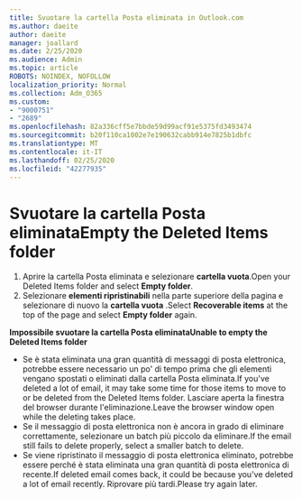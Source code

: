 ```yaml
---
title: Svuotare la cartella Posta eliminata in Outlook.com
ms.author: daeite
author: daeite
manager: joallard
ms.date: 2/25/2020
ms.audience: Admin
ms.topic: article
ROBOTS: NOINDEX, NOFOLLOW
localization_priority: Normal
ms.collection: Adm_O365
ms.custom:
- "9000751"
- "2689"
ms.openlocfilehash: 82a336cff5e7bbde59d99acf91e5375fd3493474
ms.sourcegitcommit: b20f110ca1002e7e190632cabb914e7825b1dbfc
ms.translationtype: MT
ms.contentlocale: it-IT
ms.lasthandoff: 02/25/2020
ms.locfileid: "42277935"
---
```

# <a name="empty-the-deleted-items-folder"></a><span data-ttu-id="e1f2c-102">Svuotare la cartella Posta eliminata</span><span class="sxs-lookup"><span data-stu-id="e1f2c-102">Empty the Deleted Items folder</span></span>

1. <span data-ttu-id="e1f2c-103">Aprire la cartella Posta eliminata e selezionare **cartella vuota**.</span><span class="sxs-lookup"><span data-stu-id="e1f2c-103">Open your Deleted Items folder and select **Empty folder**.</span></span>
2. <span data-ttu-id="e1f2c-104">Selezionare **elementi ripristinabili** nella parte superiore della pagina e selezionare di nuovo la **cartella vuota** .</span><span class="sxs-lookup"><span data-stu-id="e1f2c-104">Select **Recoverable items** at the top of the page and select **Empty folder** again.</span></span>

<span data-ttu-id="e1f2c-105">**Impossibile svuotare la cartella Posta eliminata**</span><span class="sxs-lookup"><span data-stu-id="e1f2c-105">**Unable to empty the Deleted Items folder**</span></span>

- <span data-ttu-id="e1f2c-106">Se è stata eliminata una gran quantità di messaggi di posta elettronica, potrebbe essere necessario un po' di tempo prima che gli elementi vengano spostati o eliminati dalla cartella Posta eliminata.</span><span class="sxs-lookup"><span data-stu-id="e1f2c-106">If you've deleted a lot of email, it may take some time for those items to move to or be deleted from the Deleted Items folder.</span></span> <span data-ttu-id="e1f2c-107">Lasciare aperta la finestra del browser durante l'eliminazione.</span><span class="sxs-lookup"><span data-stu-id="e1f2c-107">Leave the browser window open while the deleting takes place.</span></span>
- <span data-ttu-id="e1f2c-108">Se il messaggio di posta elettronica non è ancora in grado di eliminare correttamente, selezionare un batch più piccolo da eliminare.</span><span class="sxs-lookup"><span data-stu-id="e1f2c-108">If the email still fails to delete properly, select a smaller batch to delete.</span></span>
- <span data-ttu-id="e1f2c-109">Se viene ripristinato il messaggio di posta elettronica eliminato, potrebbe essere perché è stata eliminata una gran quantità di posta elettronica di recente.</span><span class="sxs-lookup"><span data-stu-id="e1f2c-109">If deleted email comes back, it could be because you've deleted a lot of email recently.</span></span> <span data-ttu-id="e1f2c-110">Riprovare più tardi.</span><span class="sxs-lookup"><span data-stu-id="e1f2c-110">Please try again later.</span></span>